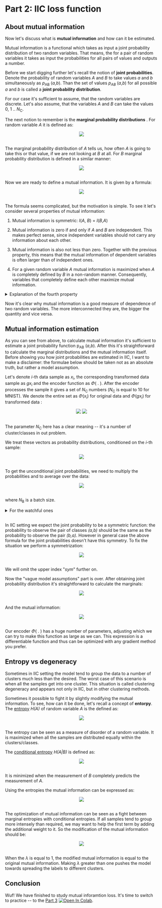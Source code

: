 # Part 2: IIC loss function

## About mutual information

Now let's discuss what is __mutual information__ and how can it be estimated.

Mutual information is a functional which takes as input a joint probability distribution of two random variables. That means, the for a pair of random variables it takes as input the probabilities for all pairs of values and outputs a number.

Before we start digging further let's recall the notion of __joint probabilities__. Denote the probability of random variables _A_ and _B_  to take values _a_ and _b_ simultaneously as _p_<sub>AB</sub> (_a_,_b_). Than the set of values _p<sub>AB</sub>_ (_a_,_b_) for all possible _a_ and _b_  is called a __joint probability  distribution__.

For our case it's sufficient to assume, that the random variables are discrete. Let's also assume, that the variables _A_ and _B_ can take the values 0, 1 .. _N_<sub>C</sub>.


The next notion to remember is the __marginal probability distributions__ . For random variable _A_ it is defined as:

<center>
<img src="https://render.githubusercontent.com/render/math?math=p_{A}(a) = \displaystyle \sum_{b=0}^{N_C} p_{AB}(a,b)">
</center>
<b style="word-space:2em">&nbsp;&nbsp;</b>

The marginal probability distribution of _A_ tells us, how often _A_ is going to take this or that value, if we are not looking at _B_ at all.
For _B_ marginal probability distribution is defined in a similar manner:

<center>
<img src="https://render.githubusercontent.com/render/math?math=\displaystyle p_{B}(b) = \sum_{a=0}^{N_C} p_{AB}(a,b)">
</center>
<b style="word-space:2em">&nbsp;&nbsp;</b>

Now we are ready to define a mutual information. It is given by a formula:
<center>
<img src="https://render.githubusercontent.com/render/math?math=\displaystyle I(A,B) = \sum_{a=0}^{N_C} \sum_{b = 0}^{N_C} p_{AB}(a, b) \log \frac{p_{AB}(a, b)}{ p_A(a) p_B(a)}">
</center>
<b style="word-space:2em">&nbsp;&nbsp;</b>


The formula seems complicated, but the motivation is simple. To see it let's consider several properties of mutual information:

1) Mutual information is symmetric:  _I_(_A_, _B_) = _I_(_B_,_A_)

1) Mutual information is zero if and only if _A_ and _B_ are independent.  This makes perfect sense, since independent variables should not carry any information about each other.

2) Mutual information is also not less than zero. Together with the previous property, this means that the mutual information of dependent variables is often larger than of independent ones.

4) For a given random variable _A_ mutual information is maximized when _A_ is completely defined by  _B_ in a non-random manner.  Consequently, variables that completely define each other maximize mutual information.


<details><summary>Explanation of the fourth property </summary>
<p>

The mutual information can be expressed with the help of [entropy](https://en.wikipedia.org/wiki/Entropy_(information_theory)) and [conditional entropy](https://en.wikipedia.org/wiki/Conditional_entropy) as:
<center>
<img src="https://render.githubusercontent.com/render/math?math=\displaystyle I(A,B)  = H(A) - H(A|B)">
</center>
<b style="word-space:2em">&nbsp;&nbsp;</b>    

If _A_ is a  random variable with a given distribution, _H_(_A_) is constant. Conditional entropy _H_(_A_|_B_) is always non-negative. Moreover, if _A_ is defined by _B_ (which means that after measuring _B_ we know exactly which value takes _A_), than _H_(_A_|_B_) = 0, thus in this case _I_(_A_,_B_) takes its maximum value equal to _H_(_B_).
</p>
</details>

Now it's clear why mutual information is a good measure of dependence of two random variables. The more interconnected they are, the bigger the quantity and vice versa.

## Mutual information estimation

As you can see from above, to calculate mutual information it's sufficient to estimate a joint probability function p<sub>AB</sub> (_a_,_b_). After this it's straightforward to calculate the marginal distributions and the mutual information itself. Before showing you how joint probabilities are estimated in IIC, I want to make a disclaimer: the formulae below should  be taken not as an absolute truth, but rather a model assumption.  

Let's denote _i_-th data sample as _x_<sub>_i_</sub>, the corresponding transformed data sample as _gx_<sub>_i_</sub> and the encoder function as _&Phi;_( . ). After the encoder processes the sample it gives a set of _N_<sub>C</sub> numbers (_N_<sub>C</sub> is equal to 10 for MNIST). We denote the entire set as _&Phi;_(_x_<sub>_i_</sub>)  for original data and  _&Phi;_(_gx_<sub>_i_</sub>) for  transformed data :

<center>
<img src="https://render.githubusercontent.com/render/math?math=\displaystyle \Phi(x_i) = \begin{pmatrix} \Phi_0(x_i) \\ \Phi_1(x_i) \\ \vdots \\ \Phi_{N_C}(x_i) \end{pmatrix} \qquad ">
<img src="https://render.githubusercontent.com/render/math?math=\displaystyle \Phi(gx_i) = \begin{pmatrix} \Phi_0(gx_i) \\ \Phi_1(gx_i) \\ \vdots \\ \Phi_{N_C}(gx_i) \end{pmatrix}">
</center>
<b style="word-space:2em">&nbsp;&nbsp;</b>   


The parameter _N_<sub>C</sub>  here has a clear meaning -- it's a number of cluster/classes in out problem.

We treat these vectors as probability distributions, conditioned on the _i_-th sample:
<center>
<img src="https://render.githubusercontent.com/render/math?math=\displaystyle P_{orig}(a|i) = \Phi_a(x_i) \qquad P_{trans}(a|i) = \Phi_a(gx_i)">
</center>
<b style="word-space:2em">&nbsp;&nbsp;</b>    


To get the unconditional joint probabilities, we need to multiply the probabilities and to average over the data:

<center>
<img src="https://render.githubusercontent.com/render/math?math=\displaystyle P_{orig, trans}(a,b) = \frac{ \sum_{i \in batch}  \Phi_a(x_i) \Phi_b(gx_i))}{N_B}">
</center>
<b style="word-space:2em">&nbsp;&nbsp;</b>  


where _N_<sub>B</sub> is a batch size.

<details><summary>For the watchful ones</summary>

 The multiplication step is not clear as it implies that the conditional probabilities _&Phi;_(_x_<sub>_i_</sub>)  and  _&Phi;_(_gx_<sub>_i_</sub>)  correspond to the independent random variables, which is not intuitive. To defend it one may say, that even if the conditioned random variables are independent, they can lead to correct distributions when only the "desired" class has high probability.  Perhaps we should treat that step as an educated guess and not to insist on a complete mathematical rigor here. If you know, how to justify it or how to treat it in a better way, contact me please.
</details>
<b style="word-space:2em">&nbsp;&nbsp;</b>    

In IIC setting we expect the joint probability to be a symmetric function: the probability to observe the pair of classes _(a,b)_ should be the same as the probability to observe the pair _(b,a)_. However in general case the above formula for the joint probabilities doesn't have this symmetry.  To fix the situation we perform a symmetrization:

<center>
<img src="https://render.githubusercontent.com/render/math?math=\displaystyle P^{sym}_{orig, trans}(a,b) = \frac{1}{2}\left(P_{orig, trans}(a,b) %2B P_{orig, trans}(b,a) \right)">
</center>
<b style="word-space:2em">&nbsp;&nbsp;</b>  


We will omit the upper index "_sym_" further on.


Now the "vague model assumptions" part is over. After obtaining joint probability distribution it's straightforward to calculate the marginals:

<center>
<img src="https://render.githubusercontent.com/render/math?math=\displaystyle P_{orig}(a) = \sum_{b=0}^{N_C}P_{orig,trans}(a,b) \qquad P_{trans}(b) = \sum_{a=0}^{N_C}P_{orig,trans}(a,b)">
</center>
<b style="word-space:2em">&nbsp;&nbsp;</b>  


And the mutual information:

<center>
<img src="https://render.githubusercontent.com/render/math?math=\displaystyle I (orig, trans) = \sum_{a=0}^{N_C} \sum_{b = 0}^{N_C} P_{orig, trans}(a,b) \log \frac{P_{orig, trans}(a,b)} {P_{orig} (a) P_{trans} (b)}">
</center>
<b style="word-space:2em">&nbsp;&nbsp;</b>  


Our encoder _&Phi;_( . )  has a huge number of parameters, adjusting which we can try to make this function as large as we can. This expression is a differentiable function and thus can be optimized with any gradient method you prefer.

## Entropy vs degeneracy

Sometimes in IIC setting the model tend to group the data to a number of clusters much less than the desired. The worst case of this scenario is when all the samples get into one cluster. This situation is called clustering degeneracy and appears not only in IIC, but in other clustering methods.

Sometimes it possible to fight it by slightly modifying the mutual information. To see, how can it be done, let's recall a concept of __entorpy__. The [entropy](https://en.wikipedia.org/wiki/Entropy_(information_theory)) _H(A)_ of random variable _A_ is the defined as:

<center>
<img src="https://render.githubusercontent.com/render/math?math=\displaystyle H(A) = -\sum_{a=0}^{N_C} p_A(a) \log(p_A(a))">
</center>
<b style="word-space:2em">&nbsp;&nbsp;</b>  


The entropy  can be seen as a measure of disorder of a random variable. It is maximized when all the samples are distributed equally within the clusters/classes.

The [conditional entropy](https://en.wikipedia.org/wiki/Conditional_entropy) _H(A|B)_ is defined as:
<center>
<img src="https://render.githubusercontent.com/render/math?math=\displaystyle H(A|B) = -\sum_{a=0}^{N_C} \sum_{b=0}^{N_C} p_{AB}(a,b) \log\frac{p_{AB}(a,b)}{p_B(b)}">
</center>
<b style="word-space:2em">&nbsp;&nbsp;</b>  

It is minimized when the measurement of _B_ completely predicts the measurement of _A_.

Using the entropies the mutual information can be expressed as:
<center>
<img src="https://render.githubusercontent.com/render/math?math=\displaystyle I(A,B) = \frac{1}{2}\big( H(A) %2B H(B) \big) - \frac{1}{2}\big(H(A|B) %2B H(B|A)\big)">
</center>
<b style="word-space:2em">&nbsp;&nbsp;</b>  

The optimization of mutual information can be seen as a fight between marginal entropies with conditional entropies. If all samples tend to group more intensely than required, we may want to  help the first term by adding the additional weight to it. So the modification of the mutual information should be:

<center>
<img src="https://render.githubusercontent.com/render/math?math=\displaystyle I_\lambda(A,B) = I(A,B) %2B(\lambda - 1 )\big(H(A) %2B H(B)\big)">
</center>
<b style="word-space:2em">&nbsp;&nbsp;</b>  


When the _&lambda;_ is equal to 1, the modified mutual information is equal to the original mutual information. Making _&lambda;_ greater than one pushes the model towards spreading the labels to different clusters.

## Conclusion

Wuf! We have finished to study mutual inforamtion loss. It's time to switch to practice -- to the [Part 3](https://github.com/vandedok/IIC_tutorial/blob/master/tutorial/part_3.ipynb)  [![Open In Colab](https://colab.research.google.com/assets/colab-badge.svg)](https://colab.research.google.com/github/vandedok/IIC_tutorial/blob/master/tutorial/part_3.ipynb).


```python

```

